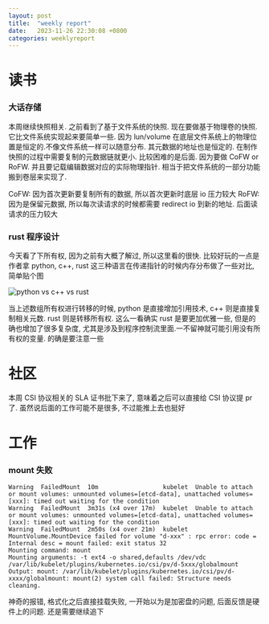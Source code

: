 ```yaml
---
layout: post
title:  "weekly report"
date:   2023-11-26 22:30:08 +0800
categories: weeklyreport
---
```



# 读书

### 大话存储

本周继续快照相关. 之前看到了基于文件系统的快照. 现在要做基于物理卷的快照. 它比文件系统实现起来要简单一些. 因为 lun/volume 在底层文件系统上的物理位置是恒定的.不像文件系统一样可以随意分布. 其元数据的地址也是恒定的. 在制作快照的过程中需要复制的元数据链就更小. 比较困难的是后面. 因为要做 CoFW or RoFW. 并且要记载编辑数据对应的实际物理指针. 相当于把文件系统的一部分功能搬到卷层来实现了.

CoFW: 因为首次更新要复制所有的数据, 所以首次更新时底层 io 压力较大
RoFW: 因为是保留元数据, 所以每次读请求的时候都需要 redirect io 到新的地址. 后面读请求的压力较大

### rust 程序设计

今天看了下所有权, 因为之前有大概了解过, 所以这里看的很快. 比较好玩的一点是作者拿 python, c++, rust 这三种语言在传递指针的时候内存分布做了一些对比, 简单贴个图

![python vs c++ vs rust](/assets/img/arrays_memory_model.JPG)

当上述数组所有权进行转移的时候, python 是直接增加引用技术, c++ 则是直接复制相关元数. rust 则是转移所有权. 这么一看确实 rust 是要更加优雅一些, 但是的确也增加了很多复杂度, 尤其是涉及到程序控制流里面.一不留神就可能引用没有所有权的变量. 的确是要注意一些

# 社区

本周 CSI 协议相关的 SLA 证书批下来了, 意味着之后可以直接给 CSI 协议提 pr 了. 虽然说后面的工作可能不是很多, 不过能推上去也挺好

# 工作

### mount 失败

```
Warning  FailedMount  10m                  kubelet  Unable to attach or mount volumes: unmounted volumes=[etcd-data], unattached volumes=[xxx]: timed out waiting for the condition
Warning  FailedMount  3m31s (x4 over 17m)  kubelet  Unable to attach or mount volumes: unmounted volumes=[etcd-data], unattached volumes=[xxx]: timed out waiting for the condition
Warning  FailedMount  2m50s (x4 over 21m)  kubelet  MountVolume.MountDevice failed for volume "d-xxx" : rpc error: code = Internal desc = mount failed: exit status 32
Mounting command: mount
Mounting arguments: -t ext4 -o shared,defaults /dev/vdc /var/lib/kubelet/plugins/kubernetes.io/csi/pv/d-5xxx/globalmount
Output: mount: /var/lib/kubelet/plugins/kubernetes.io/csi/pv/d-xxxx/globalmount: mount(2) system call failed: Structure needs cleaning.
```

神奇的报错, 格式化之后直接挂载失败, 一开始以为是加密盘的问题, 后面反馈是硬件上的问题. 还是需要继续追下


